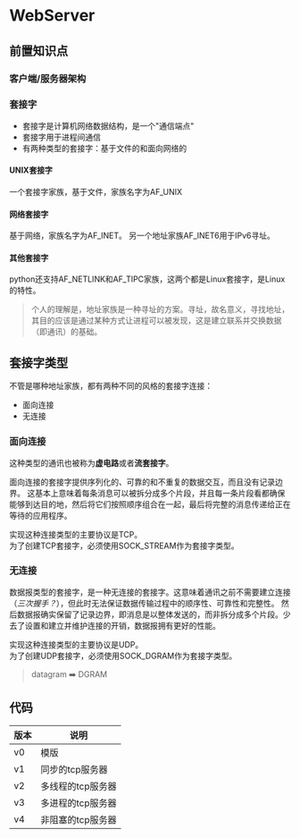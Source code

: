 # WebServer

## 前置知识点

### 客户端/服务器架构

### 套接字
* 套接字是计算机网络数据结构，是一个"通信端点"
* 套接字用于进程间通信
* 有两种类型的套接字：基于文件的和面向网络的

#### UNIX套接字
一个套接字家族，基于文件，家族名字为AF_UNIX
#### 网络套接字
基于网络，家族名字为AF_INET。
另一个地址家族AF_INET6用于IPv6寻址。

#### 其他套接字
python还支持AF_NETLINK和AF_TIPC家族，这两个都是Linux套接字，是Linux的特性。

> 个人的理解是，地址家族是一种寻址的方案。寻址，故名意义，寻找地址，其目的应该是通过某种方式让进程可以被发现，这是建立联系并交换数据（即通讯）的基础。

## 套接字类型
不管是哪种地址家族，都有两种不同的风格的套接字连接：
* 面向连接
* 无连接

### 面向连接
这种类型的通讯也被称为**虚电路**或者**流套接字**。

面向连接的套接字提供序列化的、可靠的和不重复的数据交互，而且没有记录边界。
这基本上意味着每条消息可以被拆分成多个片段，并且每一条片段看都确保能够到达目的地，然后将它们按照顺序组合在一起，最后将完整的消息传递给正在等待的应用程序。

实现这种连接类型的主要协议是TCP。  
为了创建TCP套接字，必须使用SOCK_STREAM作为套接字类型。

### 无连接
数据报类型的套接字，是一种无连接的套接字。这意味着通讯之前不需要建立连接（*三次握手？*），但此时无法保证数据传输过程中的顺序性、可靠性和完整性。
然后数据报确实保留了记录边界，即消息是以整体发送的，而非拆分成多个片段。少去了设置和建立并维护连接的开销，数据报拥有更好的性能。

实现这种连接类型的主要协议是UDP。  
为了创建UDP套接字，必须使用SOCK_DGRAM作为套接字类型。
> datagram ➡️ DGRAM

## 代码
|版本|说明|
|-----|-----|
|v0|模版|
|v1|同步的tcp服务器|
|v2|多线程的tcp服务器|
|v3|多进程的tcp服务器|
|v4|非阻塞的tcp服务器|